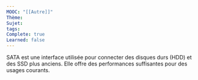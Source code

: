```yaml
---
MOOC: "[[Autre]]"
Thème: 
Sujet: 
tags: 
Complete: true
Learned: false
---
```

SATA est une interface utilisée pour connecter des disques durs (HDD) et des SSD plus anciens. Elle offre des performances suffisantes pour des usages courants.